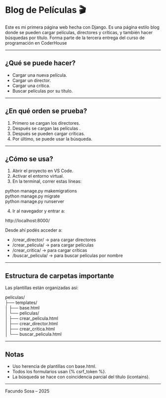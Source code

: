 # Blog de Películas 🎬

Este es mi primera página web hecha con Django. Es una página estilo blog donde se pueden cargar películas, directores y críticas, y también hacer búsquedas por título.
Forma parte de la tercera entrega del curso de programación en CoderHouse

---

## ¿Qué se puede hacer?

- Cargar una nueva película.
- Cargar un director.
- Cargar una crítica.
- Buscar películas por su título.

---

## ¿En qué orden se prueba?

1. Primero se cargan los directores.
2. Después se cargan las películas .
3. Después se pueden cargar críticas.
4. Por último, se puede usar la búsqueda.

---

## ¿Cómo se usa?

1. Abrir el proyecto en VS Code.
2. Activar el entorno virtual.
3. En la terminal, correr estas líneas:

python manage.py makemigrations  
python manage.py migrate  
python manage.py runserver

4. Ir al navegador y entrar a:

http://localhost:8000/

Desde ahí podés acceder a:

- /crear_director/ → para cargar directores
- /crear_pelicula/ → para cargar películas
- /crear_critica/ → para cargar críticas
- /buscar_pelicula/ → para buscar películas por nombre

---

## Estructura de carpetas importante

Las plantillas están organizadas así:

peliculas/  
├── templates/  
│   ├── base.html  
│   └── peliculas/  
│       ├── crear_pelicula.html  
│       ├── crear_director.html  
│       ├── crear_critica.html  
│       └── buscar_pelicula.html

---

## Notas

- Uso herencia de plantillas con base.html.
- Todos los formularios usan {% csrf_token %}.
- La búsqueda se hace con coincidencia parcial del título (icontains).

---

Facundo Sosa – 2025